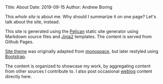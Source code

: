 Title: About
Date: 2019-09-15
Author: Andrew Boring


This _whole site_ is about me. Why should I summarize it on one page?
Let's talk about the site, instead.

This site is generated using the [Pelican](https://getpelican.com) static site generator using Markdown source files and [Jinja2](https://palletsprojects.com/p/jinja/) templates. The content is served from Github Pages.

[Site theme](#) was originally adapted from [monospace](https://github.com/getpelican/pelican-themes/tree/master/monospace), but later restyled using [Bootstrap](https://getbootstrap.com).

The content is organized to showcase my work, by aggregating content from other sources I contribute to. I also post occasional [weblog](https://andrewboring.com/content/weblog.html) content directly here.
